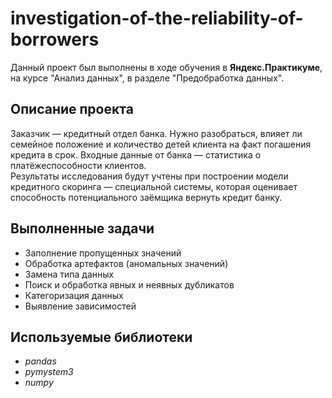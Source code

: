 # investigation-of-the-reliability-of-borrowers
Данный проект был выполнены в ходе обучения в **Яндекс.Практикуме**, на курсе "Анализ данных", в разделе "Предобработка данных".
## Описание проекта
Заказчик — кредитный отдел банка. Нужно разобраться, влияет ли семейное положение и количество детей клиента на факт погашения кредита в срок. Входные данные от банка — статистика о платёжеспособности клиентов.\
Результаты исследования будут учтены при построении модели кредитного скоринга — специальной системы, которая оценивает способность потенциального заёмщика вернуть кредит банку.
## Выполненные задачи
- Заполнение пропущенных значений
- Обработка артефактов (аномальных значений)
- Замена типа данных
- Поиск и обработка явных и неявных дубликатов
- Категоризация данных
- Выявление зависимостей
## Используемые библиотеки
- *pandas*
- *pymystem3*
- *numpy*
